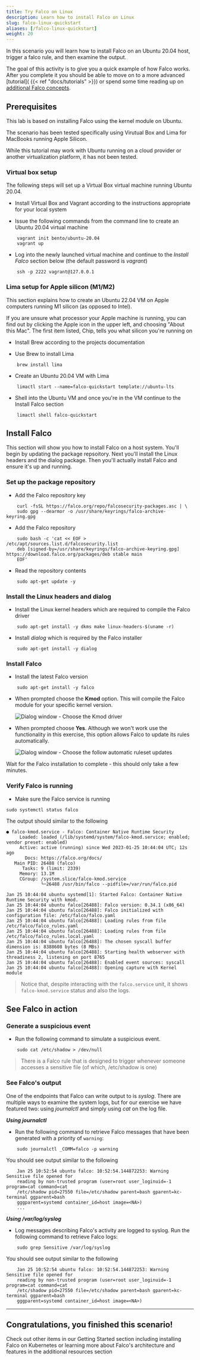 ```yaml
---
title: Try Falco on Linux
description: Learn how to install Falco on Linux
slug: falco-linux-quickstart
aliases: [/falco-linux-quickstart]
weight: 20
---
```


In this scenario you will learn how to install Falco on an Ubuntu 20.04 host, trigger a falco rule, and then examine the output. 

The goal of this activity is to give you a quick example of how Falco works. After you complete it you should be able to move on to a more advanced [tutorial]( {{< ref "docs/tutorials" >}}) or spend some time reading up on [additional Falco concepts]( ../falco-additional ). 

## Prerequisites
This lab is based on installing Falco using the kernel module on Ubuntu. 

The scenario has been tested specifically using Virutual Box and Lima for MacBooks running Apple Silicon. 

While this tutorial may work with Ubuntu running on a cloud provider or another virtualization platform, it has not been tested. 

### Virtual box setup 
The following steps will set up a Virtual Box virtual machine running Ubuntu 20.04.

* Install Virtual Box and Vagrant according to the instructions appropriate for your local system

* Issue the following commands from the command line to create an Ubuntu 20.04 virtual machine

```plain
    vagrant init bento/ubuntu-20.04
    vagrant up
```

* Log into the newly launched virtual machine and continue to the *Install Falco* section below (the default password is *vagrant*)

```plain
    ssh -p 2222 vagrant@127.0.0.1
```

### Lima setup for Apple silicon (M1/M2)
This section explains how to create an Ubuntu 22.04 VM on Apple computers running M1 silicon (as opposed to Intel). 

If you are unsure what processor your Apple machine is running, you can find out by clicking the Apple icon in the upper left, and choosing "About this Mac". The first item listed, Chip, tells you what silicon you're running on 

* Install Brew according to the projects documentation

* Use Brew to install Lima

```plain
    brew install lima
```

* Create an Ubuntu 20.04 VM with Lima

```plain
    limactl start --name=falco-quickstart template://ubuntu-lts
```

* Shell into the Ubuntu VM and once you're in the VM continue to the Install Falco section

```plain
    limactl shell falco-quickstart
```

## Install Falco

This section will show you how to install Falco on a host system. You'll begin by updating the package repsoitory. Next you'll install the Linux headers and the dialog package. Then you'll actually install Falco and ensure it's up and running.

### Set up the package repository

* Add the Falco repository key 

```plain
    curl -fsSL https://falco.org/repo/falcosecurity-packages.asc | \
    sudo gpg --dearmor -o /usr/share/keyrings/falco-archive-keyring.gpg
```

* Add the Falco repository 

```plain
    sudo bash -c 'cat << EOF > /etc/apt/sources.list.d/falcosecurity.list 
    deb [signed-by=/usr/share/keyrings/falco-archive-keyring.gpg] https://download.falco.org/packages/deb stable main 
    EOF'    
```

* Read the repository contents

```plain
    sudo apt-get update -y
```
### Install the Linux headers and dialog

* Install the Linux kernel headers which are required to compile the Falco driver

```plain
    sudo apt-get install -y dkms make linux-headers-$(uname -r)
```
* Install *dialog* which is required by the Falco installer

```plain
    sudo apt-get install -y dialog
```
### Install Falco

* Install the latest Falco version

```plain
    sudo apt-get install -y falco
```

* When prompted choose the **Kmod** option. This will compile the Falco module for your specific kernel version.

    ![Dialog window - Choose the Kmod driver](../images/dialog-1.png)

* When prompted choose **Yes**. Although we won't work use the functionality in this exercise, this option allows Falco to update its rules automatically.

    ![Dialog window - Choose the follow automatic ruleset updates](../images/dialog-2.png)

Wait for the Falco installation to complete - this should only take a few minutes. 

### Verify Falco is running

* Make sure the Falco service is running

```plain
sudo systemctl status falco
```

The output should similar to the following

```
● falco-kmod.service - Falco: Container Native Runtime Security
     Loaded: loaded (/lib/systemd/system/falco-kmod.service; enabled; vendor preset: enabled)
     Active: active (running) since Wed 2023-01-25 10:44:04 UTC; 12s ago
       Docs: https://falco.org/docs/
   Main PID: 26488 (falco)
      Tasks: 9 (limit: 2339)
     Memory: 13.1M
     CGroup: /system.slice/falco-kmod.service
             └─26488 /usr/bin/falco --pidfile=/var/run/falco.pid

Jan 25 10:44:04 ubuntu systemd[1]: Started Falco: Container Native Runtime Security with kmod.
Jan 25 10:44:04 ubuntu falco[26488]: Falco version: 0.34.1 (x86_64)
Jan 25 10:44:04 ubuntu falco[26488]: Falco initialized with configuration file: /etc/falco/falco.yaml
Jan 25 10:44:04 ubuntu falco[26488]: Loading rules from file /etc/falco/falco_rules.yaml
Jan 25 10:44:04 ubuntu falco[26488]: Loading rules from file /etc/falco/falco_rules.local.yaml
Jan 25 10:44:04 ubuntu falco[26488]: The chosen syscall buffer dimension is: 8388608 bytes (8 MBs)
Jan 25 10:44:04 ubuntu falco[26488]: Starting health webserver with threadiness 2, listening on port 8765
Jan 25 10:44:04 ubuntu falco[26488]: Enabled event sources: syscall
Jan 25 10:44:04 ubuntu falco[26488]: Opening capture with Kernel module
```

> Notice that, despite interacting with the `falco.service` unit, it shows `falco-kmod.service` status and also the logs.

## See Falco in action

### Generate a suspicious event

* Run the following command to simulate a suspicious event. 
```plain
    sudo cat /etc/shadow > /dev/null
```
> There is a Falco rule that is designed to trigger whenever someone accesses a sensitive file (of which, /etc/shadow is one)

### See Falco's output

One of the endpoints that Falco can write output to is *syslog*. There are multiple ways to examine the system logs, but for our exercise we have featured two: using *journalctl* and simply using *cat* on the log file. 

***Using journalctl***
 
* Run the following command to retrieve Falco messages that have been generated with a priority of `warning`:
```
    sudo journalctl _COMM=falco -p warning
```
You should see output similar to the following

``` ...
    Jan 25 10:52:54 ubuntu falco: 10:52:54.144872253: Warning Sensitive file opened for 
    reading by non-trusted program (user=root user_loginuid=-1 program=cat command=cat 
    /etc/shadow pid=27550 file=/etc/shadow parent=bash gparent=kc-terminal ggparent=bash 
    gggparent=systemd container_id=host image=<NA>)
    ...
```

***Using /var/log/syslog***

* Log messages describing Falco's activity are logged to syslog. Run the following command to retrieve Falco logs:

```
    sudo grep Sensitive /var/log/syslog
```
You should see output similar to the following

``` ...
    Jan 25 10:52:54 ubuntu falco: 10:52:54.144872253: Warning Sensitive file opened for 
    reading by non-trusted program (user=root user_loginuid=-1 program=cat command=cat 
    /etc/shadow pid=27550 file=/etc/shadow parent=bash gparent=kc-terminal ggparent=bash 
    gggparent=systemd container_id=host image=<NA>)
```

---
## Congratulations, you finished this scenario!

Check out other items in our Getting Started section including installing Falco on Kubernetes or learning more about Falco's architecture and features in the additional resources section
